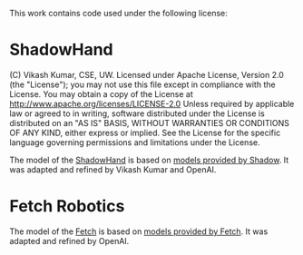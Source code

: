 This work contains code used under the following license:

# ShadowHand
(C) Vikash Kumar, CSE, UW. Licensed under Apache License, Version 2.0 (the "License"); you may not use this file except in compliance with the License. You may obtain a copy of the License at http://www.apache.org/licenses/LICENSE-2.0 Unless required by applicable law or agreed to in writing, software distributed under the License is distributed on an "AS IS" BASIS, WITHOUT WARRANTIES OR CONDITIONS OF ANY KIND, either express or implied. See the License for the specific language governing permissions and limitations under the License.

The model of the [ShadowHand](https://www.shadowrobot.com/products/dexterous-hand/) is based on [models
provided by Shadow](https://github.com/shadow-robot/sr_common/tree/kinetic-devel/sr_description/hand/model).
It was adapted and refined by Vikash Kumar and OpenAI.

# Fetch Robotics
The model of the [Fetch](http://fetchrobotics.com/platforms-research-development/) is based on [models provided by Fetch](https://github.com/fetchrobotics/fetch_ros/tree/indigo-devel/fetch_description).
It was adapted and refined by OpenAI.
